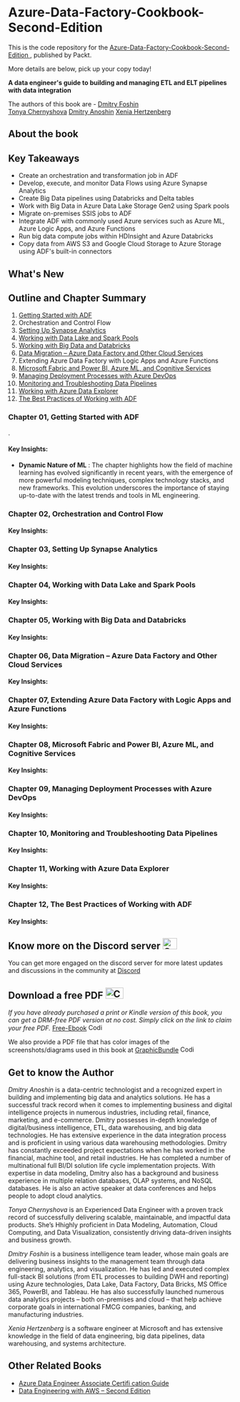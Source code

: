 # Azure-Data-Factory-Cookbook-Second-Edition

This is the code repository for the [Azure-Data-Factory-Cookbook-Second-Edition
](https://www.packtpub.com/product/azure-data-factory-cookbook-second-edition/9781803246598), published by Packt.

More details are below, pick up your copy today!

**A data engineer's guide to building and managing ETL and ELT pipelines with data integration**

The authors of this book are - [Dmitry Foshin](https://www.linkedin.com/in/dmitryfoshin/)     
[Tonya Chernyshova](https://www.linkedin.com/in/a-chernyshova/) 
[Dmitry Anoshin](https://www.linkedin.com/in/dmitryanoshin/) 
[Xenia Hertzenberg](https://www.linkedin.com/in/xeniah/)

## About the book



 
## Key Takeaways
- Create an orchestration and transformation job in ADF
- Develop, execute, and monitor Data Flows using Azure Synapse Analytics
- Create Big Data pipelines using Databricks and Delta tables
- Work with Big Data in Azure Data Lake Storage Gen2 using Spark pools
- Migrate on-premises SSIS jobs to ADF
- Integrate ADF with commonly used Azure services such as Azure ML, Azure Logic Apps, and Azure Functions
- Run big data compute jobs within HDInsight and Azure Databricks
- Copy data from AWS S3 and Google Cloud Storage to Azure Storage using ADF's built-in connectors


## What's New



## Outline and Chapter Summary



1. [Getting Started with ADF](https://github.com/PacktPublishing/Azure-Data-Factory-Cookbook-Second-Edition/tree/main/Chapter01)
2. Orchestration and Control Flow
3. [Setting Up Synapse Analytics](https://github.com/PacktPublishing/Azure-Data-Factory-Cookbook-Second-Edition/tree/main/Chapter03)
4. [Working with Data Lake and Spark Pools](https://github.com/PacktPublishing/Azure-Data-Factory-Cookbook-Second-Edition/tree/main/Chapter04)
5. [Working with Big Data and Databricks](https://github.com/PacktPublishing/Azure-Data-Factory-Cookbook-Second-Edition/tree/main/Chapter05)
6. [Data Migration – Azure Data Factory and Other Cloud Services](https://github.com/PacktPublishing/Azure-Data-Factory-Cookbook-Second-Edition/tree/main/Chapter06)
7. Extending Azure Data Factory with Logic Apps and Azure Functions
8. [Microsoft Fabric and Power BI, Azure ML, and Cognitive Services](https://github.com/PacktPublishing/Azure-Data-Factory-Cookbook-Second-Edition/tree/main/Chapter08)
9. [Managing Deployment Processes with Azure DevOps](https://github.com/PacktPublishing/Azure-Data-Factory-Cookbook-Second-Edition/tree/main/Chapter09)
10. [Monitoring and Troubleshooting Data Pipelines](https://github.com/PacktPublishing/Azure-Data-Factory-Cookbook-Second-Edition/tree/main/Chapter10)
11. [Working with Azure Data Explorer](https://github.com/PacktPublishing/Azure-Data-Factory-Cookbook-Second-Edition/tree/main/Chapter11)
12. [The Best Practices of Working with ADF](https://github.com/PacktPublishing/Azure-Data-Factory-Cookbook-Second-Edition/tree/main/Chapter12)

### Chapter 01, Getting Started with ADF
.


#### Key Insights:
-	**Dynamic Nature of ML** : The chapter highlights how the field of machine learning has evolved significantly in recent years, with the emergence of more powerful modeling techniques, complex technology stacks, and new frameworks. This evolution underscores the importance of staying up-to-date with the latest trends and tools in ML engineering.


### Chapter 02, Orchestration and Control Flow


#### Key Insights:



### Chapter 03, Setting Up Synapse Analytics


#### Key Insights:


### Chapter 04, Working with Data Lake and Spark Pools


#### Key Insights:


### Chapter 05, Working with Big Data and Databricks


#### Key Insights:


### Chapter 06, Data Migration – Azure Data Factory and Other Cloud Services


#### Key Insights:


### Chapter 07, Extending Azure Data Factory with Logic Apps and Azure Functions

#### Key Insights:


### Chapter 08, Microsoft Fabric and Power BI, Azure ML, and Cognitive Services

#### Key Insights:

### Chapter 09, Managing Deployment Processes with Azure DevOps

#### Key Insights:


### Chapter 10, Monitoring and Troubleshooting Data Pipelines


#### Key Insights:


### Chapter 11, Working with Azure Data Explorer


#### Key Insights:


### Chapter 12, The Best Practices of Working with ADF

#### Key Insights:






## Know more on the Discord server <img alt="Coding" height="25" width="32"  src="https://cliply.co/wp-content/uploads/2021/08/372108630_DISCORD_LOGO_400.gif">
You can get more engaged on the discord server for more latest updates and discussions in the community at [Discord](https://discord.gg/U229qmBmT3)


## Download a free PDF <img alt="Coding" height="25" width="40" src="https://emergency.com.au/wp-content/uploads/2021/03/free.gif">

_If you have already purchased a print or Kindle version of this book, you can get a DRM-free PDF version at no cost. Simply click on the link to claim your free PDF._
[Free-Ebook](https://packt.link/free-ebook/9781803246598) <img alt="Coding" height="15" width="35"  src="https://media.tenor.com/ex_HDD_k5P8AAAAi/habbo-habbohotel.gif">


We also provide a PDF file that has color images of the screenshots/diagrams used in this book at [GraphicBundle](https://packt.link/gbp/9781803246598) <img alt="Coding" height="15" width="35"  src="https://media.tenor.com/ex_HDD_k5P8AAAAi/habbo-habbohotel.gif">


## Get to know the Author
_Dmitry Anoshin_ is a data-centric technologist and a recognized expert in building and implementing big data and analytics solutions. He has a successful track record when it comes to implementing business and digital intelligence projects in numerous industries, including retail, finance, marketing, and e-commerce. Dmitry possesses in-depth knowledge of digital/business intelligence, ETL, data warehousing, and big data technologies. He has extensive experience in the data integration process and is proficient in using various data warehousing methodologies. Dmitry has constantly exceeded project expectations when he has worked in the financial, machine tool, and retail industries. He has completed a number of multinational full BI/DI solution life cycle implementation projects. With expertise in data modeling, Dmitry also has a background and business experience in multiple relation databases, OLAP systems, and NoSQL databases. He is also an active speaker at data conferences and helps people to adopt cloud analytics.

_Tonya Chernyshova_ is an Experienced Data Engineer with a proven track record of successfully delivering scalable, maintainable, and impactful data products. She&rsquo;s Hhighly proficient in Data Modeling, Automation, Cloud Computing, and Data Visualization, consistently driving data-driven insights and business growth.

_Dmitry Foshin_ is a business intelligence team leader, whose main goals are delivering business insights to the management team through data engineering, analytics, and visualization. He has led and executed complex full-stack BI solutions (from ETL processes to building DWH and reporting) using Azure technologies, Data Lake, Data Factory, Data Bricks, MS Office 365, PowerBI, and Tableau. He has also successfully launched numerous data analytics projects &ndash; both on-premises and cloud &ndash; that help achieve corporate goals in international FMCG companies, banking, and manufacturing industries.

_Xenia Hertzenberg_ is a software engineer at Microsoft and has extensive knowledge in the field of data engineering, big data pipelines, data warehousing, and systems architecture.




## Other Related Books
- [Azure Data Engineer Associate Certifi cation Guide](https://www.packtpub.com/product/azure-data-engineer-associate-certification-guide/9781801816069)
- [Data Engineering with AWS – Second Edition](https://www.packtpub.com/product/data-engineering-with-aws-second-edition/9781804614426)













